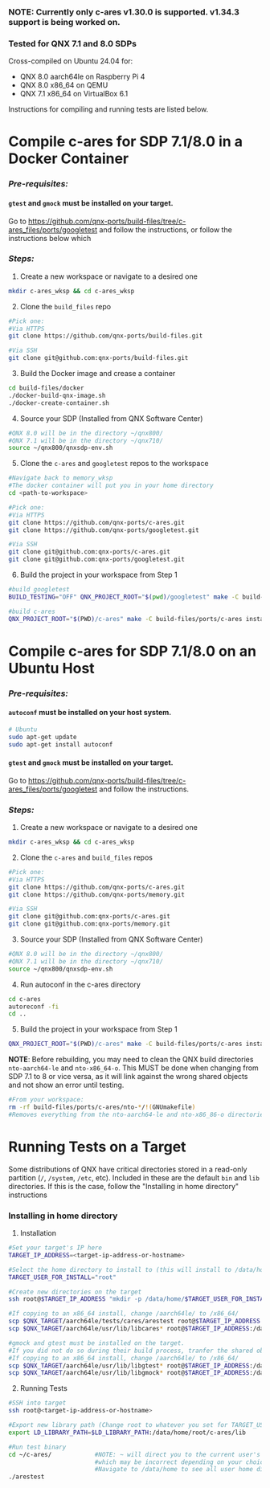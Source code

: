 ### NOTE: Currently only c-ares v1.30.0 is supported. v1.34.3 support is being worked on.

### Tested for QNX 7.1 and 8.0 SDPs
Cross-compiled on Ubuntu 24.04 for:
- QNX 8.0 aarch64le on Raspberry Pi 4
- QNX 8.0 x86_64 on QEMU
- QNX 7.1 x86_64 on VirtualBox 6.1

Instructions for compiling and running tests are listed below.


# Compile c-ares for SDP 7.1/8.0 in a Docker Container
### *Pre-requisites:*

#### `gtest` and `gmock` must be installed on your target.
Go to https://github.com/qnx-ports/build-files/tree/c-ares_files/ports/googletest and follow the instructions, or follow the instructions below which 

### *Steps:*
1. Create a new workspace or navigate to a desired one
```bash
mkdir c-ares_wksp && cd c-ares_wksp
```

2. Clone the  `build_files` repo
```bash
#Pick one:
#Via HTTPS
git clone https://github.com/qnx-ports/build-files.git

#Via SSH
git clone git@github.com:qnx-ports/build-files.git 
```

3. Build the Docker image and crease a container
```bash
cd build-files/docker
./docker-build-qnx-image.sh
./docker-create-container.sh
```

4. Source your SDP (Installed from QNX Software Center)
```bash
#QNX 8.0 will be in the directory ~/qnx800/
#QNX 7.1 will be in the directory ~/qnx710/
source ~/qnx800/qnxsdp-env.sh
```

5. Clone the `c-ares` and `googletest` repos to the workspace
```bash
#Navigate back to memory_wksp
#The docker container will put you in your home directory
cd <path-to-workspace>

#Pick one:
#Via HTTPS
git clone https://github.com/qnx-ports/c-ares.git
git clone https://github.com/qnx-ports/googletest.git

#Via SSH
git clone git@github.com:qnx-ports/c-ares.git 
git clone git@github.com:qnx-ports/googletest.git 
```

6. Build the project in your workspace from Step 1
```bash
#build googletest
BUILD_TESTING="OFF" QNX_PROJECT_ROOT="$(pwd)/googletest" make -C build-files/ports/googletest install -j4

#build c-ares
QNX_PROJECT_ROOT="$(PWD)/c-ares" make -C build-files/ports/c-ares install -j4
```



# Compile c-ares for SDP 7.1/8.0 on an Ubuntu Host
### *Pre-requisites:*
#### `autoconf` must be installed on your host system.
```bash
# Ubuntu
sudo apt-get update
sudo apt-get install autoconf
```
#### `gtest` and `gmock` must be installed on your target.
Go to https://github.com/qnx-ports/build-files/tree/c-ares_files/ports/googletest and follow the instructions.

### *Steps:*
1. Create a new workspace or navigate to a desired one
```bash
mkdir c-ares_wksp && cd c-ares_wksp
```

2. Clone the `c-ares` and `build_files` repos
```bash
#Pick one:
#Via HTTPS
git clone https://github.com/qnx-ports/c-ares.git
git clone https://github.com/qnx-ports/memory.git

#Via SSH
git clone git@github.com:qnx-ports/c-ares.git 
git clone git@github.com:qnx-ports/memory.git 
```

3. Source your SDP (Installed from QNX Software Center)
```bash
#QNX 8.0 will be in the directory ~/qnx800/
#QNX 7.1 will be in the directory ~/qnx710/
source ~/qnx800/qnxsdp-env.sh
```

4. Run autoconf in the c-ares directory
```bash
cd c-ares
autoreconf -fi
cd ..
```


5. Build the project in your workspace from Step 1
```bash
QNX_PROJECT_ROOT="$(PWD)/c-ares" make -C build-files/ports/c-ares install -j4
```

**NOTE**: Before rebuilding, you may need to clean the QNX build directories `nto-aarch64-le` and `nto-x86_64-o`. This MUST be done when changing from SDP 7.1 to 8 or vice versa, as it will link against the wrong shared objects and not show an error until testing.
```bash
#From your workspace:
rm -rf build-files/ports/c-ares/nto-*/!(GNUmakefile)
#Removes everything from the nto-aarch64-le and nto-x86_86-o directories except the GNU makefile
```

# Running Tests on a Target
Some distributions of QNX have critical directories stored in a read-only partition (`/`, `/system`, `/etc`, etc). Included in these are the default `bin` and `lib` directories. If this is the case, follow the "Installing in home directory" instructions


### Installing in home directory
1. Installation
```bash
#Set your target's IP here
TARGET_IP_ADDRESS=<target-ip-address-or-hostname>

#Select the home directory to install to (this will install to /data/home/root)
TARGET_USER_FOR_INSTALL="root"

#Create new directories on the target
ssh root@$TARGET_IP_ADDRESS "mkdir -p /data/home/$TARGET_USER_FOR_INSTALL/c-ares/lib"

#If copying to an x86_64 install, change /aarch64le/ to /x86_64/
scp $QNX_TARGET/aarch64le/tests/cares/arestest root@$TARGET_IP_ADDRESS:/data/home/$TARGET_USER_FOR_INSTALL/c-ares/
scp $QNX_TARGET/aarch64le/usr/lib/libcares* root@$TARGET_IP_ADDRESS:/data/home/$TARGET_USER_FOR_INSTALL/c-ares/lib

#gmock and gtest must be installed on the target.
#If you did not do so during their build process, tranfer the shared objects over now.
#If copying to an x86_64 install, change /aarch64le/ to /x86_64/
scp $QNX_TARGET/aarch64le/usr/lib/libgtest* root@$TARGET_IP_ADDRESS:/data/home/$TARGET_USER_FOR_INSTALL/c-ares/lib
scp $QNX_TARGET/aarch64le/usr/lib/libgmock* root@$TARGET_IP_ADDRESS:/data/home/$TARGET_USER_FOR_INSTALL/c-ares/lib
```

2. Running Tests
```bash
#SSH into target
ssh root@<target-ip-address-or-hostname>

#Export new library path (Change root to whatever you set for TARGET_USER_FOR_INSTALL)
export LD_LIBRARY_PATH=$LD_LIBRARY_PATH:/data/home/root/c-ares/lib

#Run test binary
cd ~/c-ares/            #NOTE: ~ will direct you to the current user's home directory, 
                        #which may be incorrect depending on your choices above. 
                        #Navigate to /data/home to see all user home directories
./arestest
```
